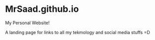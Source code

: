 # MrSaad.github.io
My Personal Website! 

A landing page for links to all my tekmology and social media stuffs =D 

